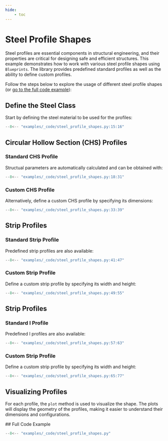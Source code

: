```yaml
---
hide:
    - toc
---
```

# Steel Profile Shapes

Steel profiles are essential components in structural engineering, and their properties are critical for designing safe and efficient structures. This example demonstrates how to work with various steel profile shapes using `Blueprints`. The library provides predefined standard profiles as well as the ability to define custom profiles.

Follow the steps below to explore the usage of different steel profile shapes (or [go to the full code example](#full-code-example)):

## Define the Steel Class

Start by defining the steel material to be used for the profiles:

```python
--8<-- "examples/_code/steel_profile_shapes.py:15:16"
```

## Circular Hollow Section (CHS) Profiles

### Standard CHS Profile

Structual parameters are automatically calculated and can be obtained with:

```python
--8<-- "examples/_code/steel_profile_shapes.py:18:31"
```

### Custom CHS Profile

Alternatively, define a custom CHS profile by specifying its dimensions:

```python
--8<-- "examples/_code/steel_profile_shapes.py:33:39"
```

## Strip Profiles

### Standard Strip Profile

Predefined strip profiles are also available:

```python
--8<-- "examples/_code/steel_profile_shapes.py:41:47"
```

### Custom Strip Profile

Define a custom strip profile by specifying its width and height:

```python
--8<-- "examples/_code/steel_profile_shapes.py:49:55"
```

## Strip Profiles

### Standard I Profile

Predefined I profiles are also available:

```python
--8<-- "examples/_code/steel_profile_shapes.py:57:63"
```

### Custom Strip Profile

Define a custom strip profile by specifying its width and height:

```python
--8<-- "examples/_code/steel_profile_shapes.py:65:77"
```

## Visualizing Profiles

For each profile, the `plot` method is used to visualize the shape. The plots will display the geometry of the profiles, making it easier to understand their dimensions and configurations.

<a name="full-code-example">
## Full Code Example

```python
--8<-- "examples/_code/steel_profile_shapes.py"
```
</a>